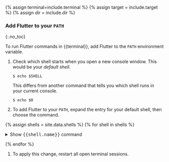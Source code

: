 {% assign terminal=include.terminal %}
{% assign target = include.target %}
{% assign dir = include.dir %}

### Add Flutter to your `PATH`
{:.no_toc}

To run Flutter commands in {{terminal}},
add Flutter to the `PATH` environment variable.

1. Check which shell starts when you open a new console window.
   This would be your _default shell_.

   ```terminal
   $ echo $SHELL
   ```

   This differs from another command that tells you which shell runs
   in your current console.

   ```terminal
   $ echo $0
   ```

1. To add Flutter to your `PATH`, expand the entry for your default shell, then
   choose the command.

{% assign shells = site.data.shells %}
{% for shell in shells %}

   <details markdown="1" {% if shell.name == 'bash' %}open{% endif %}>
   <summary>Show <tt>{{shell.name}}</tt> command</summary>

   ```terminal
   $ {{shell.set-path}}
   ```

   </details>

{% endfor %}

1. To apply this change, restart all open terminal sessions.
